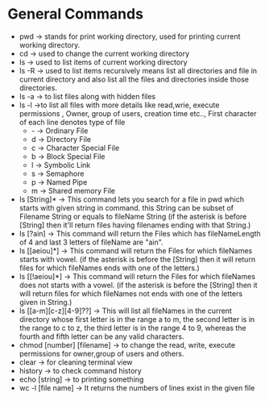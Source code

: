 <h1>General Commands</h1>
<ul>
    <li>pwd → stands for print working directory, used for printing current working directory.</li>
    <li>cd → used to change the current working directory</li>
    <li>ls → used to list items of current working directory</li>
    <li>ls -R → used to list items recursively means list all directories and file in current directory and also list all the files and directories inside those directories.</li>
    <li>ls -a → to list files along with hidden files</li>
    <li>ls -l →to list all files with more details like read,wrie, execute permissions , Owner, group of users, creation time etc.., First character of each line denotes type of file
        <ul>
            <li>- → Ordinary File</li>
            <li>d → Directory File</li>
            <li>c → Character Special File</li>
            <li>b → Block Special File</li>
            <li>l → Symbolic Link</li>
            <li>s → Semaphore</li>
            <li>p → Named Pipe</li>
            <li>m → Shared memory File</li>
        </ul>
    </li>
    <li>ls [String]* → This command lets you search for a file in pwd which starts with given string in command. this String can be subset of Filename String or equals to fileName String (if the asterisk is before [String] then it'll return files having filenames ending with that String.)</li>
    <li>ls [?ain] → This command will return the Files which has fileNameLength of 4 and last 3 letters of fileName are "ain".</li>
    <li>ls [[aeiou]*] → This command will return the Files for which fileNames starts with vowel. (if the asterisk is before the [String] then it will return files for which fileNames ends with one of the letters.)</li>
    <li>ls [[!aeiou]*] → This command will return the Files for which fileNames does not starts with a vowel. (if the asterisk is before the [String] then it will return files for which fileNames not ends with one of the letters given in String.)</li>
    <li>ls [[a-m][c-z][4-9]??] → This will list all fileNames in the current directory whose first letter is in the range a to m, the second letter is in the range to c to z, the third letter is in the range 4 to 9, whereas the fourth and fifth letter can be any valid characters.</li>
    <li>chmod [number] [filename] → to change the read, write, execute permissions for owner,group of users and others.</li>
    <li>clear → for cleaning terminal view</li>
    <li>history → to check command history</li>
    <li>echo [string] → to printing something</li>
    <li>wc -l [file name] → It returns the numbers of lines exist in the given file</li>
</ul>
